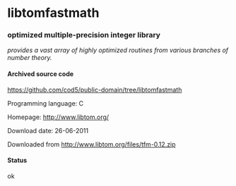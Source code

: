 # libtomfastmath #

### optimized multiple-precision integer library  ###

*provides a vast array of highly optimized routines from various branches of number theory.*

#### Archived source code ####
https://github.com/cod5/public-domain/tree/libtomfastmath

Programming language: C

Homepage: http://www.libtom.org/

Download date: 26-06-2011

Downloaded from http://www.libtom.org/files/tfm-0.12.zip

#### Status ####
ok


